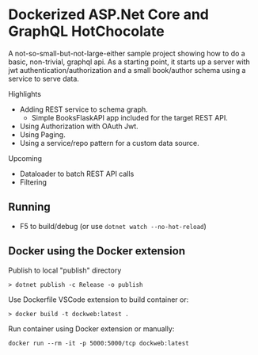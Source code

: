 # Dockerized ASP.Net Core and GraphQL HotChocolate

A not-so-small-but-not-large-either sample project showing how to do a basic, non-trivial, graphql api. As a starting point, it starts up a server with jwt authentication/authorization and a small book/author schema using a service to serve data.

Highlights
* Adding REST service to schema graph.
    - Simple BooksFlaskAPI app included for the target REST API.
* Using Authorization with OAuth Jwt.
* Using Paging.
* Using a service/repo pattern for a custom data source.

Upcoming
* Dataloader to batch REST API calls
* Filtering

## Running
* F5 to build/debug (or use ```dotnet watch --no-hot-reload```)

## Docker using the Docker extension
Publish to local "publish" directory
```
> dotnet publish -c Release -o publish
```
Use Dockerfile VSCode extension to build container or:
```
> docker build -t dockweb:latest . 
```
Run container using Docker extension or manually:
```
docker run --rm -it -p 5000:5000/tcp dockweb:latest
```
>


